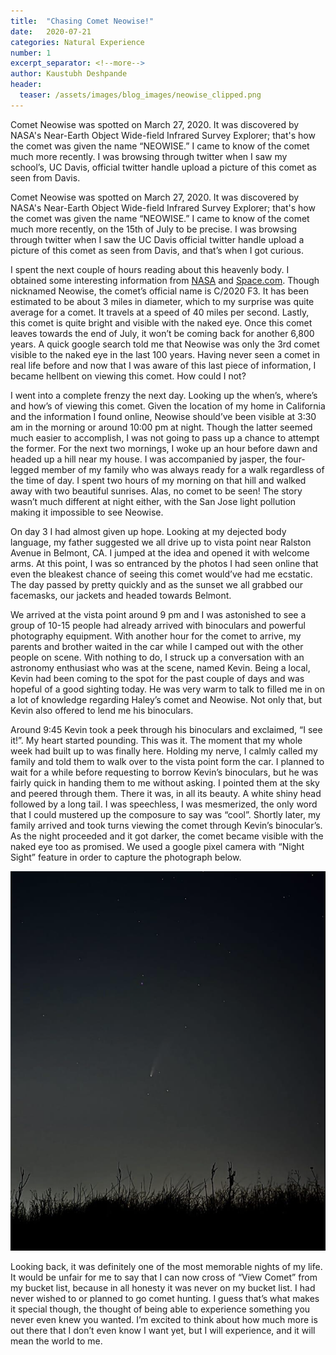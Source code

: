 ```yaml
---
title:  "Chasing Comet Neowise!"
date:   2020-07-21
categories: Natural Experience
number: 1
excerpt_separator: <!--more-->
author: Kaustubh Deshpande
header:
  teaser: /assets/images/blog_images/neowise_clipped.png
---
```


Comet Neowise was spotted on March 27, 2020. It was discovered by NASA's Near-Earth Object Wide-field Infrared Survey Explorer; that's how the comet was given the name “NEOWISE.” I came to know of the comet much more recently. I was browsing through twitter when I saw my school’s, UC Davis, official twitter handle upload a picture of this comet as seen from Davis. 

Comet Neowise was spotted on March 27, 2020. It was discovered by NASA's Near-Earth Object Wide-field Infrared Survey Explorer; that's how the comet was given the name “NEOWISE.” I came to know of the comet much more recently, on the 15th of July to be precise. I was browsing through twitter when I saw the UC Davis official twitter handle upload a picture of this comet as seen from Davis, and that’s when I got curious.

I spent the next couple of hours reading about this heavenly body. I obtained some interesting information from [NASA]( https://www.nasa.gov/feature/how-to-see-comet-neowise) and [Space.com]( https://www.space.com/comet-neowise-strange-facts.html). Though nicknamed Neowise, the comet’s official name is C/2020 F3. It has been estimated to be about 3 miles in diameter, which to my surprise was quite average for a comet. It travels at a speed of 40 miles per second. Lastly, this comet is quite bright and visible with the naked eye. Once this comet leaves towards the end of July, it won’t be coming back for another 6,800 years.  A quick google search told me that Neowise was only the 3rd comet visible to the naked eye in the last 100 years. Having never seen a comet in real life before and now that I was aware of this last piece of information, I became hellbent on viewing this comet. How could I not? 

I went into a complete frenzy the next day. Looking up the when’s, where’s and how’s of viewing this comet. Given the location of my home in California and the information I found online, Neowise should’ve been visible at 3:30 am in the morning or around 10:00 pm at night. Though the latter seemed much easier to accomplish, I was not going to pass up a chance to attempt the former. For the next two mornings, I woke up an hour before dawn and headed up a hill near my house. I was accompanied by jasper, the four-legged member of my family who was always ready for a walk regardless of the time of day. I spent two hours of my morning on that hill and walked away with two beautiful sunrises. Alas, no comet to be seen! The story wasn’t much different at night either, with the San Jose light pollution making it impossible to see Neowise. 

On day 3 I had almost given up hope. Looking at my dejected body language, my father suggested we all drive up to vista point near Ralston Avenue in Belmont, CA. I jumped at the idea and opened it with welcome arms. At this point, I was so entranced by the photos I had seen online that even the bleakest chance of seeing this comet would’ve had me ecstatic. The day passed by pretty quickly and as the sunset we all grabbed our facemasks, our jackets and headed towards Belmont. 

We arrived at the vista point around 9 pm and I was astonished to see a group of 10-15 people had already arrived with binoculars and powerful photography equipment. With another hour for the comet to arrive, my parents and brother waited in the car while I camped out with the other people on scene. With nothing to do, I struck up a conversation with an astronomy enthusiast who was at the scene, named Kevin. Being a local, Kevin had been coming to the spot for the past couple of days and was hopeful of a good sighting today. He was very warm to talk to filled me in on a lot of knowledge regarding Haley’s comet and Neowise. Not only that, but Kevin also offered to lend me his binoculars. 

Around 9:45 Kevin took a peek through his binoculars and exclaimed, “I see it!”. My heart started pounding. This was it. The moment that my whole week had built up to was finally here. Holding my nerve, I calmly called my family and told them to walk over to the vista point form the car. I planned to wait for a while before requesting to borrow Kevin’s binoculars, but he was fairly quick in handing them to me without asking. I pointed them at the sky and peered through them.  There it was, in all its beauty. A white shiny head followed by a long tail. I was speechless, I was mesmerized, the only word that I could mustered up the composure to say was “cool”. Shortly later, my family arrived and took turns viewing the comet through Kevin’s binocular’s. As the night proceeded and it got darker, the comet became visible with the naked eye too as promised. We used a google pixel camera with “Night Sight” feature in order to capture the photograph below. 

<!--more -->
![Comet_Neowise](/assets/images/blog_images/neowise_clipped.png)



Looking back, it was definitely one of the most memorable nights of my life. It would be unfair for me to say that I can now cross of “View Comet” from my bucket list, because in all honesty it was never on my bucket list. I had never wished to or planned to go comet hunting. I guess that’s what makes it special though, the thought of being able to experience something you never even knew you wanted. I’m excited to think about how much more is out there that I don’t even know I want yet, but I will experience, and it will mean the world to me. 


